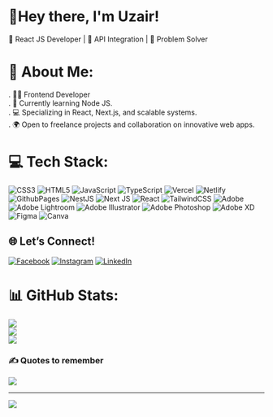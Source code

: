 # 👋Hey there, I'm Uzair!
🚀 React JS Developer | 🌱 API Integration | 🎯 Problem Solver


# 💫 About Me:
  . 👩‍💻 Frontend Developer <br/>
  .  🏢 Currently learning Node JS.<br/>
  .  💻 Specializing in React, Next.js, and scalable systems.<br/>
  .  🌍 Open to freelance projects and collaboration on innovative web apps.<br/>


# 💻 Tech Stack:
![CSS3](https://img.shields.io/badge/css3-%231572B6.svg?style=for-the-badge&logo=css3&logoColor=white) ![HTML5](https://img.shields.io/badge/html5-%23E34F26.svg?style=for-the-badge&logo=html5&logoColor=white) ![JavaScript](https://img.shields.io/badge/javascript-%23323330.svg?style=for-the-badge&logo=javascript&logoColor=%23F7DF1E) ![TypeScript](https://img.shields.io/badge/typescript-%23007ACC.svg?style=for-the-badge&logo=typescript&logoColor=white) ![Vercel](https://img.shields.io/badge/vercel-%23000000.svg?style=for-the-badge&logo=vercel&logoColor=white) ![Netlify](https://img.shields.io/badge/netlify-%23000000.svg?style=for-the-badge&logo=netlify&logoColor=#00C7B7) ![GithubPages](https://img.shields.io/badge/github%20pages-121013?style=for-the-badge&logo=github&logoColor=white) ![NestJS](https://img.shields.io/badge/nestjs-%23E0234E.svg?style=for-the-badge&logo=nestjs&logoColor=white) ![Next JS](https://img.shields.io/badge/Next-black?style=for-the-badge&logo=next.js&logoColor=white) ![React](https://img.shields.io/badge/react-%2320232a.svg?style=for-the-badge&logo=react&logoColor=%2361DAFB) ![TailwindCSS](https://img.shields.io/badge/tailwindcss-%2338B2AC.svg?style=for-the-badge&logo=tailwind-css&logoColor=white) ![Adobe](https://img.shields.io/badge/adobe-%23FF0000.svg?style=for-the-badge&logo=adobe&logoColor=white) ![Adobe Lightroom](https://img.shields.io/badge/Adobe%20Lightroom-31A8FF.svg?style=for-the-badge&logo=Adobe%20Lightroom&logoColor=white) ![Adobe Illustrator](https://img.shields.io/badge/adobe%20illustrator-%23FF9A00.svg?style=for-the-badge&logo=adobe%20illustrator&logoColor=white) ![Adobe Photoshop](https://img.shields.io/badge/adobe%20photoshop-%2331A8FF.svg?style=for-the-badge&logo=adobe%20photoshop&logoColor=white) ![Adobe XD](https://img.shields.io/badge/Adobe%20XD-470137?style=for-the-badge&logo=Adobe%20XD&logoColor=#FF61F6) ![Figma](https://img.shields.io/badge/figma-%23F24E1E.svg?style=for-the-badge&logo=figma&logoColor=white) ![Canva](https://img.shields.io/badge/Canva-%2300C4CC.svg?style=for-the-badge&logo=Canva&logoColor=white)

## 🌐 Let’s Connect!
[![Facebook](https://img.shields.io/badge/Facebook-%231877F2.svg?logo=Facebook&logoColor=white)](https://facebook.com/uzairyounus) 
[![Instagram](https://img.shields.io/badge/Instagram-%23E4405F.svg?logo=Instagram&logoColor=white)](https://instagram.com/uzair_younas1)
[![LinkedIn](https://img.shields.io/badge/LinkedIn-%230077B5.svg?logo=linkedin&logoColor=white)](https://linkedin.com/in/UzairYounasWebDeveloper ) 


# 📊 GitHub Stats:
![](https://github-readme-stats.vercel.app/api?username=UzairYounas&theme=dark&hide_border=false&include_all_commits=false&count_private=false)<br/>
![](https://github-readme-streak-stats.herokuapp.com/?user=UzairYounas&theme=dark&hide_border=false)<br/>
![](https://github-readme-stats.vercel.app/api/top-langs/?username=UzairYounas&theme=dark&hide_border=false&include_all_commits=false&count_private=false&layout=compact)

### ✍️ Quotes to remember
![](https://quotes-github-readme.vercel.app/api?type=horizontal&theme=radical)

---
[![](https://visitcount.itsvg.in/api?id=UzairYounas&icon=0&color=0)](https://visitcount.itsvg.in)
